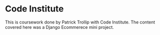 # Code Institute

This is coursework done by Patrick Trollip with Code Institute.
The content covered here was a Django Ecommerece mini project.